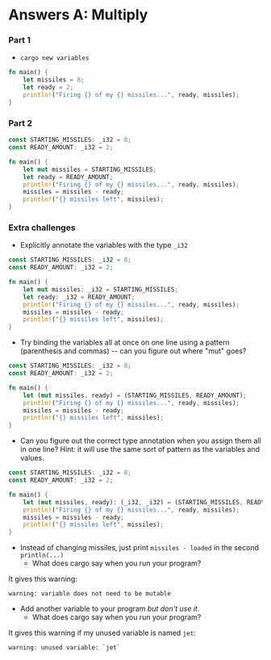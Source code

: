 # Answers A: Multiply

### Part 1
- `cargo new variables`

```rust
fn main() {
    let missiles = 8;
    let ready = 2;
    println!("Firing {} of my {} missiles...", ready, missiles);
}

```

### Part 2

```rust
const STARTING_MISSILES: _i32 = 8;
const READY_AMOUNT: _i32 = 2;

fn main() {
    let mut missiles = STARTING_MISSILES;
    let ready = READY_AMOUNT;
    println!("Firing {} of my {} missiles...", ready, missiles);
    missiles = missiles - ready;
    println!("{} missiles left", missiles);
}
```

### Extra challenges

- Explicitly annotate the variables with the type `_i32`

```rust
const STARTING_MISSILES: _i32 = 8;
const READY_AMOUNT: _i32 = 2;

fn main() {
    let mut missiles: _i32 = STARTING_MISSILES;
    let ready: _i32 = READY_AMOUNT;
    println!("Firing {} of my {} missiles...", ready, missiles);
    missiles = missiles - ready;
    println!("{} missiles left", missiles);
}
```

- Try binding the variables all at once on one line using a pattern (parenthesis and commas) -- can you figure out where "mut" goes?

```rust
const STARTING_MISSILES: _i32 = 8;
const READY_AMOUNT: _i32 = 2;

fn main() {
    let (mut missiles, ready) = (STARTING_MISSILES, READY_AMOUNT);
    println!("Firing {} of my {} missiles...", ready, missiles);
    missiles = missiles - ready;
    println!("{} missiles left", missiles);
}

```

- Can you figure out the correct type annotation when you assign them all in one line?
  Hint: it will use the same sort of pattern as the variables and values.

```rust
const STARTING_MISSILES: _i32 = 8;
const READY_AMOUNT: _i32 = 2;

fn main() {
    let (mut missiles, ready): (_i32, _i32) = (STARTING_MISSILES, READY_AMOUNT);
    println!("Firing {} of my {} missiles...", ready, missiles);
    missiles = missiles - ready;
    println!("{} missiles left", missiles);
}
```

- Instead of changing missiles, just print `missiles - loaded` in the second `println(...)`
  - What does cargo say when you run your program?  

It gives this warning:

```
warning: variable does not need to be mutable
```

- Add another variable to your program *but don't use it*.
  - What does cargo say when you run your program?  

It gives this warning if my unused variable is named `jet`:

```
warning: unused variable: `jet`
```

